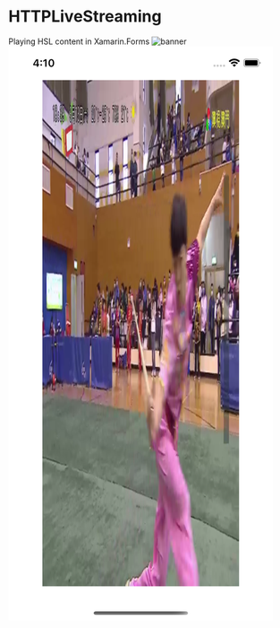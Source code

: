 # HTTPLiveStreaming
Playing HSL content in Xamarin.Forms
![banner](https://github.com/MridulMalviya/HTTPLiveStreaming/blob/main/android_hls.gif)
![banner](https://github.com/MridulMalviya/HTTPLiveStreaming/blob/main/Simulator%20Screen%20Shot%20-%20iPhone%2012%20-%202021-03-13%20at%2016.10.12.png)
